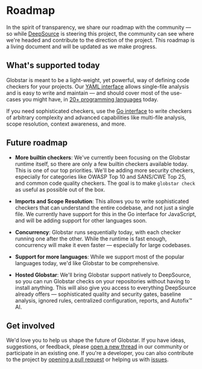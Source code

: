 # Roadmap

In the spirit of transparency, we share our roadmap with the community — so while [DeepSource](https://deepsource.com) is steering this project, the community can see where we're headed and contribute to the direction of the project. This roadmap is a living document and will be updated as we make progress.


## What's supported today

Globstar is meant to be a light-weight, yet powerful, way of defining code checkers for your projects. Our [YAML interface](/reference/checker-yaml) allows single-file analysis and is easy to write and maintain — and should cover most of the use-cases you might have, in [20+ programming languages](/supported-languages) today.

If you need sophisticated checkers, use the [Go interface](/reference/checker-go) to write checkers of arbitrary complexity and advanced capabilities like multi-file analysis, scope resolution, context awareness, and more.

## Future roadmap

- **More builtin checkers**: We've currently been focusing on the Globstar runtime itself, so there are only a few builtin checkers available today. This is one of our top priorities. We'll be adding more security checkers, especially for categories like OWASP Top 10 and SANS/CWE Top 25, and common code quality checkers. The goal is to make `globstar check` as useful as possible out of the box.

- **Imports and Scope Resolution**: This allows you to write sophisticated checkers that can understand the entire codebase, and not just a single file. We currently have support for this in the Go interface for JavaScript, and will be adding support for other languages soon.

- **Concurrency**: Globstar runs sequentially today, with each checker running one after the other. While the runtime is fast enough, concurrency will make it even faster — especially for large codebases.

- **Support for more languages**: While we support most of the popular languages today, we'd like Globstar to be comprehensive.

- **Hosted Globstar**: We'll bring Globstar support natively to DeepSource, so you can run Globstar checks on your repositories without having to install anything. This will also give you access to everything DeepSource already offers — sophisticated quality and security gates, baseline analysis, ignored rules, centralized configuration, reports, and Autofix™ AI.

## Get involved

We'd love you to help us shape the future of Globstar. If you have ideas, suggestions, or feedback, please [open a new thread](https://github.com/DeepSourceCorp/globstar/discussions) in our community or participate in an existing one. If you're a developer, you can also contribute to the project by [opening a pull request](https://github.com/DeepSourceCorp/globstar/pulls) or helping us with [issues](https://github.com/DeepSourceCorp/globstar/issues).

